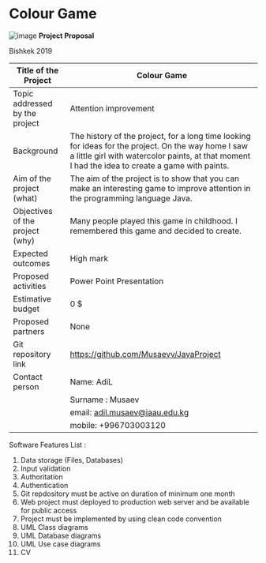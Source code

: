 # Colour Game
![image](https://user-images.githubusercontent.com/44166990/56513684-0dd1f580-6555-11e9-8ac0-6466ed3238c2.png)
**Project Proposal**






Bishkek 2019

Title of the Project | Colour Game
-- | --
Topic addressed by the project | Attention improvement
Background | The history of the project, for a long time looking for ideas for the project. On the way home I saw a little girl with watercolor paints, at that moment I had the idea to create a game with paints.
Aim of the project (what) | The aim of the project is to show that you can make an interesting game to improve attention in the programming language Java.
Objectives of the project (why) | Many people played this game in childhood. I remembered this game and decided to create.
Expected outcomes | High mark
Proposed activities | Power Point Presentation
Estimative budget | 0 $
Proposed partners | None
Git repository link | https://github.com/Musaevv/JavaProject
Contact person | Name: AdiL
               |  Surname : Musaev
               |  email: adil.musaev@iaau.edu.kg
               |  mobile: +996703003120 
                              

Software Features List  :
1.	Data storage (Files, Databases)
2.	Input validation
3.	Authoritation
4.	Authentication
5.	Git repdository must be active on duration of minimum one month
6.	Web project must deployed to production web server and be available for public access
7.	Project must be implemented by using clean code convention
8.	UML Class diagrams
9.	UML Database diagrams
10.	UML Use case diagrams
11.	CV
